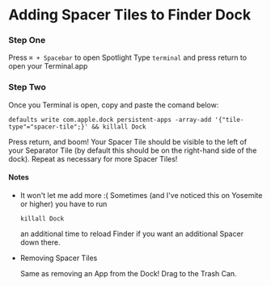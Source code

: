 # Adding Spacer Tiles to Finder Dock

### Step One

Press `⌘ + Spacebar` to open Spotlight
Type `terminal` and press return to open your Terminal.app

### Step Two


Once you Terminal is open, copy and paste the comand below:

`defaults write com.apple.dock persistent-apps -array-add '{"tile-type"="spacer-tile";}' && killall Dock`

Press return, and boom! Your Spacer Tile should be visible to the left of your Separator Tile (by default this should be on the right-hand side of the dock). Repeat as necessary for more Spacer Tiles! 


#### Notes

* It won't let me add more :(
   Sometimes (and I've noticed this on Yosemite or higher) you have to run

   `killall Dock`

   an additional time to reload Finder if you want an additional Spacer down there.

* Removing Spacer Tiles

   Same as removing an App from the Dock! Drag to the Trash Can. 
